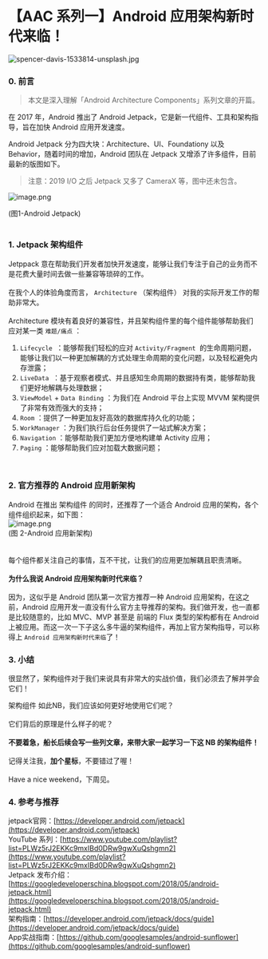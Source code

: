 # 【AAC 系列一】Android 应用架构新时代来临！

![spencer-davis-1533814-unsplash.jpg](https://cdn.nlark.com/yuque/0/2019/jpeg/138547/1557130315511-95ece967-4f15-44f0-ad03-d11d6e73c15c.jpeg#align=left&display=inline&height=853&name=spencer-davis-1533814-unsplash.jpg&originHeight=853&originWidth=1280&size=280562&status=done&width=1280)

<a name="5wLAg"></a>
### 0. 前言

> 本文是深入理解「Android Architecture Components」系列文章的开篇。


在 2017 年，Android 推出了 Android Jetpack，它是新一代组件、工具和架构指导，旨在加快 Android 应用开发速度。

Android Jetpack 分为四大块：Architecture、UI、Foundationy 以及 Behavior，随着时间的增加，Android 团队在 Jetpack 又增添了许多组件，目前最新的版图如下。

> 注意：2019 I/O 之后 Jetpack 又多了 CameraX 等，图中还未包含。


![image.png](https://cdn.nlark.com/yuque/0/2019/png/138547/1554964996215-bb50f5c0-8073-49e0-b22e-9c95c38efb1c.png#align=left&display=inline&height=808&name=image.png&originHeight=808&originWidth=1600&size=250365&status=done&width=1600)

(图1-Android Jetpack)<br />
<br />

<a name="nd7tO"></a>
### 1. Jetpack 架构组件

Jetppack 意在帮助我们开发者加快开发速度，能够让我们专注于自己的业务而不是花费大量时间去做一些兼容等琐碎的工作。<br />
<br />在我个人的体验角度而言， `Architecture` （架构组件） 对我的实际开发工作的帮助非常大。<br />
<br />Architecture 模块有着良好的兼容性，并且架构组件里的每个组件能够帮助我们应对某一类 `难题/痛点` ：<br />

1. `Lifecycle`  ：能够帮我们轻松的应对 `Activity/Fragment`  的生命周期问题，能够让我们以一种更加解耦的方式处理生命周期的变化问题，以及轻松避免内存泄露；
1. `LiveData`  ：基于观察者模式、并且感知生命周期的数据持有类，能够帮助我们更好地解耦与处理数据；
1. `ViewModel` + `Data Binding` ：为我们在 Android 平台上实现 MVVM 架构提供了非常有效而强大的支持；
1. `Room` ：提供了一种更加友好高效的数据库持久化的功能；
1. `WorkManager` ：为我们执行后台任务提供了一站式解决方案；
1. `Navigation` ：能够帮助我们更加方便地构建单 Activity 应用；
1. `Paging` ：能够帮助我们应对加载大数据问题；


<br />

<a name="w4Zjc"></a>
### 2. 官方推荐的 Android 应用新架构

Android 在推出 架构组件 的同时，还推荐了一个适合 Android 应用的架构，各个组件组织起来，如下图：<br />![image.png](https://cdn.nlark.com/yuque/0/2019/png/138547/1557128632565-fca2ae3d-b53f-4828-83dc-f2d2b439c7a5.png#align=left&display=inline&height=360&name=image.png&originHeight=720&originWidth=960&size=50496&status=done&width=480)<br />(图 2-Android 应用新架构)<br />
<br />
<br />每个组件都关注自己的事情，互不干扰，让我们的应用更加解耦且职责清晰。<br />
<br />**为什么我说 Android 应用架构新时代来临？**<br />
<br />因为，这似乎是 Android 团队第一次官方推荐一种 Android 应用架构，在这之前，Android 应用开发一直没有什么官方主导推荐的架构。我们做开发，也一直都是比较随意的，比如 MVC、MVP 甚至是 前端的 Flux 类型的架构都有在 Android 上被应用。而这一次一下子这么多牛逼的架构组件，再加上官方架构指导，可以称得上 `Android 应用架构新时代来临`了！<br />

<a name="QkAZg"></a>
### 3. 小结

很显然了，架构组件对于我们来说具有非常大的实战价值，我们必须去了解并学会它们！

架构组件 如此NB，我们应该如何更好地使用它们呢？<br />
<br />它们背后的原理是什么样子的呢？<br />
<br />**不要着急，船长后续会写一些列文章，来带大家一起学习一下这 NB 的架构组件！**<br />
<br />记得关注我，**加个星标**，不要错过了喔！<br />
<br />Have a nice weekend，下周见。<br />

<a name="C9VFi"></a>
### 4. 参考与推荐

jetpack官网：[https://developer.android.com/jetpack](https://developer.android.com/jetpack)<br />YouTube 系列：[https://www.youtube.com/playlist?list=PLWz5rJ2EKKc9mxIBd0DRw9gwXuQshgmn2](https://www.youtube.com/playlist?list=PLWz5rJ2EKKc9mxIBd0DRw9gwXuQshgmn2)<br />Jetpack 发布介绍：[https://googledeveloperschina.blogspot.com/2018/05/android-jetpack.html](https://googledeveloperschina.blogspot.com/2018/05/android-jetpack.html)<br />架构指南：[https://developer.android.com/jetpack/docs/guide](https://developer.android.com/jetpack/docs/guide)<br />App实战指南：[https://github.com/googlesamples/android-sunflower](https://github.com/googlesamples/android-sunflower)
